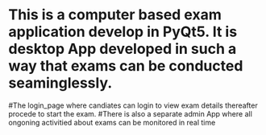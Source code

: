 # This is a computer based exam application develop in PyQt5. It is desktop App developed in such a way that exams can be conducted seaminglessly. 
#The login_page where candiates can login to view exam details thereafter procede to start the exam. 
#There is also a separate admin App where all ongoning activitied about exams can be monitored in real time   
